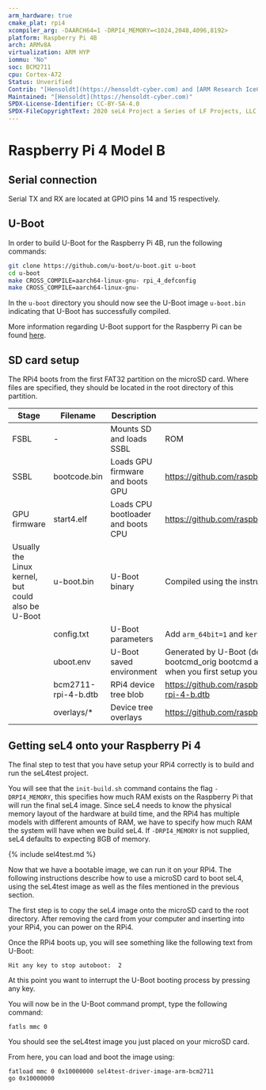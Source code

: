 ```yaml
---
arm_hardware: true
cmake_plat: rpi4
xcompiler_arg: -DAARCH64=1 -DRPI4_MEMORY=<1024,2048,4096,8192>
platform: Raspberry Pi 4B
arch: ARMv8A
virtualization: ARM HYP
iommu: "No"
soc: BCM2711
cpu: Cortex-A72
Status: Unverified
Contrib: "[Hensoldt](https://hensoldt-cyber.com) and [ARM Research IceCap](https://gitlab.com/arm-research/security/icecap/icecap)"
Maintained: "[Hensoldt](https://hensoldt-cyber.com)"
SPDX-License-Identifier: CC-BY-SA-4.0
SPDX-FileCopyrightText: 2020 seL4 Project a Series of LF Projects, LLC.
---
```


# Raspberry Pi 4 Model B

## Serial connection
Serial TX and RX are located at GPIO pins 14 and 15 respectively.

## U-Boot

In order to build U-Boot for the Raspberry Pi 4B, run the following commands:
```bash
git clone https://github.com/u-boot/u-boot.git u-boot
cd u-boot
make CROSS_COMPILE=aarch64-linux-gnu- rpi_4_defconfig
make CROSS_COMPILE=aarch64-linux-gnu-
```

In the `u-boot` directory you should now see the U-Boot image `u-boot.bin` indicating that U-Boot has successfully compiled.

More information regarding U-Boot support for the Raspberry Pi can be found [here](https://u-boot.readthedocs.io/en/latest/board/broadcom/raspberrypi.html).

## SD card setup
The RPi4 boots from the first FAT32 partition on the microSD card. Where files are specified,
they should be located in the root directory of this partition.

|Stage |Filename |Description |Source|
|-|-|-|-|
|FSBL |- |Mounts SD and loads SSBL |ROM |
|SSBL |bootcode.bin|Loads GPU firmware and boots GPU|<https://github.com/raspberrypi/firmware/tree/master/boot/bootcode.bin> |
|GPU firmware |start4.elf |Loads CPU bootloader and boots CPU |<https://github.com/raspberrypi/firmware/tree/master/boot/start4.elf> |
|Usually the Linux kernel, but could also be U-Boot |u-boot.bin |U-Boot binary| Compiled using the instructions above |
||config.txt|U-Boot parameters |Add `arm_64bit=1` and `kernel=u-boot.bin` to the bottom of `config.txt` |
||uboot.env |U-Boot saved environment |Generated by U-Boot (default environment) bootcmd copied to bootcmd_orig bootcmd and bootdelay removed. This file will not exist when you first setup your SD card. |
||bcm2711-rpi-4-b.dtb | RPi4 device tree blob |<https://github.com/raspberrypi/firmware/tree/master/boot/bcm2711-rpi-4-b.dtb> |
||overlays/* | Device tree overlays |<https://github.com/raspberrypi/firmware/tree/master/boot/overlays> |

## Getting seL4 onto your Raspberry Pi 4

The final step to test that you have setup your RPi4 correctly is to build and run the
seL4test project.

You will see that the `init-build.sh` command contains the flag
`-DRPI4_MEMORY`, this specifies how much RAM exists on the Raspberry Pi that will run
the final seL4 image. Since seL4 needs to know the physical memory layout of the hardware
at build time, and the RPi4 has multiple models with different amounts of RAM, we have to
specify how much RAM the system will have when we build seL4. If `-DRPI4_MEMORY` is not supplied,
seL4 defaults to expecting 8GB of memory.

{% include sel4test.md %}

Now that we have a bootable image, we can run it on your RPi4. The following instructions describe
how to use a microSD card to boot seL4, using the seL4test image as well as the files mentioned
in the previous section.

The first step is to copy the seL4 image onto the microSD card to the root directory. After
removing the card from your computer and inserting into your RPi4, you can power on the RPi4.

Once the RPi4 boots up, you will see something like the following text from U-Boot:
```
Hit any key to stop autoboot:  2
```

At this point you want to interrupt the U-Boot booting process by pressing any key.

You will now be in the U-Boot command prompt, type the following command:
```
fatls mmc 0
```

You should see the seL4test image you just placed on your microSD card.

From here, you can load and boot the image using:
```
fatload mmc 0 0x10000000 sel4test-driver-image-arm-bcm2711
go 0x10000000
```
